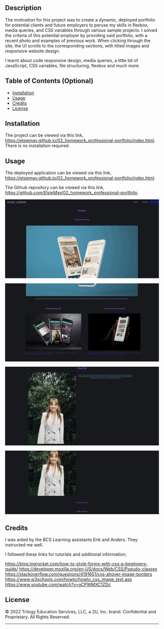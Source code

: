 ## Description

The motivation for this project was to create a dynamic, deployed portfolio for potential clients and future employers to peruse my skills in flexbox, media queries, and CSS variables through various sample projects. I solved the criteria of this potential employer by providing said portfolio, with a recent photo and examples of previous work. When clicking through the site, the UI scrolls to the corresponding sections, with titled images and responsive website design.

I learnt about code responsive design, media queries, a little bit of JavaScript, CSS variables, file structuring, flexbox and much more.

## Table of Contents (Optional)

- [Installation](#installation)
- [Usage](#usage)
- [Credits](#credits)
- [License](#license)

## Installation

The project can be viewed via this link, https://elsiemay.github.io/02_homework_professional-portfolio/index.html. There is no installation required.

## Usage

The deployed application can be viewed via this link, https://elsiemay.github.io/02_homework_professional-portfolio/index.html.

The Github repository can be viewed via this link, https://github.com/ElsieMay/02_homework_professional-portfolio.

![Screenshots](https://github.com/ElsieMay/02_homework_professional-portfolio/blob/main/images/Screen%20Shot%202022-03-03%20at%2012.10.46%20am.png)

![Screenshots](https://github.com/ElsieMay/02_homework_professional-portfolio/blob/main/images/Screen%20Shot%202022-03-03%20at%2012.10.56%20am.png)

![Screenshots](https://github.com/ElsieMay/02_homework_professional-portfolio/blob/main/images/Screen%20Shot%202022-03-03%20at%2012.11.07%20am.png)

![Screenshots](https://github.com/ElsieMay/02_homework_professional-portfolio/blob/main/images/Screen%20Shot%202022-03-03%20at%2012.11.19%20am.png)

## Credits

I was aided by the BCS Learning assistants Erik and Anders. They instructed me well.

I followed these links for tutorials and additional information;

https://blog.logrocket.com/how-to-style-forms-with-css-a-beginners-guide/
https://developer.mozilla.org/en-US/docs/Web/CSS/Pseudo-classes
https://stackoverflow.com/questions/4191651/css-ahover-image-borders
https://www.w3schools.com/howto/howto_css_image_text.asp
https://www.youtube.com/watch?v=gCPWMXC1ZDc

## License

© 2022 Trilogy Education Services, LLC, a 2U, Inc. brand. Confidential and Proprietary. All Rights Reserved.

---
